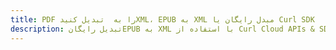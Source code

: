 ---title: PDF را به  تبدیل کنیدXML، EPUB به XML مبدل رایگان یا Curl SDKdescription: تبدیل رایگانEPUB به XML با استفاده از Curl Cloud APIs & SDK همچنین اسناد PDF را در Cloud ایجاد، ویرایش و رندر کنید.---